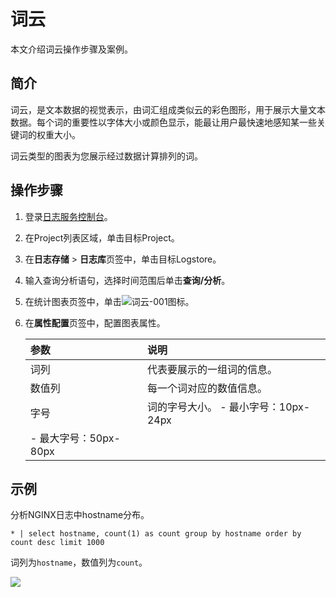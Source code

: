 # 词云

本文介绍词云操作步骤及案例。

## 简介

词云，是文本数据的视觉表示，由词汇组成类似云的彩色图形，用于展示大量文本数据。每个词的重要性以字体大小或颜色显示，能最让用户最快速地感知某一些关键词的权重大小。

词云类型的图表为您展示经过数据计算排列的词。

## 操作步骤

1.  登录[日志服务控制台](https://sls.console.aliyun.com)。

2.  在Project列表区域，单击目标Project。

3.  在**日志存储** \> **日志库**页签中，单击目标Logstore。

4.  输入查询分析语句，选择时间范围后单击**查询/分析**。

5.  在统计图表页签中，单击![词云-001](https://static-aliyun-doc.oss-cn-hangzhou.aliyuncs.com/assets/img/zh-CN/6077895951/p93128.png)图标。

6.  在**属性配置**页签中，配置图表属性。

    |参数|说明|
    |:-|:-|
    |词列|代表要展示的一组词的信息。|
    |数值列|每一个词对应的数值信息。|
    |字号|词的字号大小。     -   最小字号：10px-24px
    -   最大字号：50px-80px |


## 示例

分析NGINX日志中hostname分布。

```
* | select hostname, count(1) as count group by hostname order by count desc limit 1000
```

词列为`hostname`，数值列为`count`。

![](https://static-aliyun-doc.oss-cn-hangzhou.aliyuncs.com/assets/img/zh-CN/0690723061/p5749.png)


